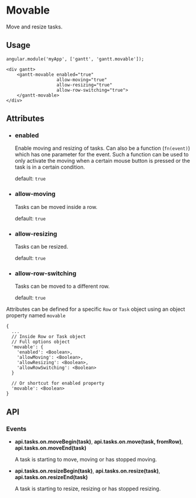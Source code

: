 # Movable

Move and resize tasks.

## Usage

    angular.module('myApp', ['gantt', 'gantt.movable']);

<!-- -->

    <div gantt>
        <gantt-movable enabled="true"
                       allow-moving="true" 
                       allow-resizing="true"
                       allow-row-switching="true">
        </gantt-movable>
    </div>


## Attributes

- ### enabled

    Enable moving and resizing of tasks. Can also be a function (`fn(event)`) which has one parameter for the event. Such a function can be used to only activate the moving when a certain mouse button is pressed or the task is in a certain condition.
    
    default: `true`

- ### allow-moving

    Tasks can be moved inside a row.
    
    default: `true`

- ### allow-resizing

    Tasks can be resized.
    
    default: `true`

- ### allow-row-switching

    Tasks can be moved to a different row.
    
    default: `true`

Attributes can be defined for a specific `Row` or `Task` object using an object property named `movable`

    {
      ...
      // Inside Row or Task object
      // Full options object
      'movable': {
        'enabled': <Boolean>,
        'allowMoving': <Boolean>,
        'allowResizing': <Boolean>,
        'allowRowSwitching': <Boolean>
      }
      
      // Or shortcut for enabled property
      'movable': <Boolean>
    }

## API

### Events
  
- **api.tasks.on.moveBegin(task)**, **api.tasks.on.move(task, fromRow)**, **api.tasks.on.moveEnd(task)**

    A task is starting to move, moving or has stopped moving.

- **api.tasks.on.resizeBegin(task)**, **api.tasks.on.resize(task)**, **api.tasks.on.resizeEnd(task)**

    A task is starting to resize, resizing or has stopped resizing.
